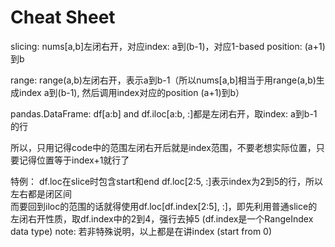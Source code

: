 # Cheat Sheet
slicing: nums[a,b]左闭右开，对应index: a到(b-1)，对应1-based position: (a+1)到b

range: range(a,b)左闭右开，表示a到b-1（所以nums[a,b]相当于用range(a,b)生成index a到(b-1), 然后调用index对应的position (a+1)到b）

pandas.DataFrame: df[a:b] and df.iloc[a:b, :]都是左闭右开，取index: a到b-1的行

所以，只用记得code中的范围左闭右开后就是index范围，不要老想实际位置，只要记得位置等于index+1就行了

特例： 
df.loc在slice时包含start和end
df.loc[2:5, :]表示index为2到5的行，所以左右都是闭区间  
而要回到iloc的范围的话就得使用df.loc[df.index[2:5], :]，即先利用普通slice的左闭右开性质，取df.index中的2到4，强行去掉5 (df.index是一个RangeIndex data type)
note: 若非特殊说明，以上都是在讲index (start from 0)

